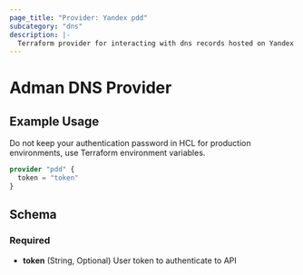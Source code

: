 ```yaml
---
page_title: "Provider: Yandex pdd"
subcategory: "dns"
description: |-
  Terraform provider for interacting with dns records hosted on Yandex pdd.
---
```


# Adman DNS Provider

## Example Usage

Do not keep your authentication password in HCL for production environments, use Terraform environment variables.

```terraform
provider "pdd" {
  token = "token"
}
```

## Schema

### Required

- **token** (String, Optional) User token to authenticate to API
